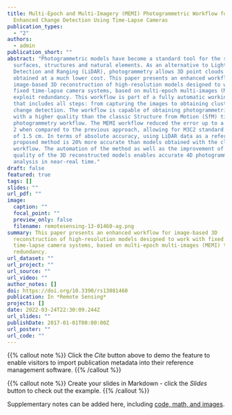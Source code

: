 ```yaml
---
title: Multi-Epoch and Multi-Imagery (MEMI) Photogrammetric Workflow for
  Enhanced Change Detection Using Time-Lapse Cameras
publication_types:
  - "2"
authors:
  - admin
publication_short: ""
abstract: "Photogrammetric models have become a standard tool for the study of
  surfaces, structures and natural elements. As an alternative to Light
  Detection and Ranging (LiDAR), photogrammetry allows 3D point clouds to be
  obtained at a much lower cost. This paper presents an enhanced workflow for
  image-based 3D reconstruction of high-resolution models designed to work with
  fixed time-lapse camera systems, based on multi-epoch multi-images (MEMI) to
  exploit redundancy. This workflow is part of a fully automatic working setup
  that includes all steps: from capturing the images to obtaining clusters from
  change detection. The workflow is capable of obtaining photogrammetric models
  with a higher quality than the classic Structure from Motion (SfM) time-lapse
  photogrammetry workflow. The MEMI workflow reduced the error up to a factor of
  2 when compared to the previous approach, allowing for M3C2 standard deviation
  of 1.5 cm. In terms of absolute accuracy, using LiDAR data as a reference, our
  proposed method is 20% more accurate than models obtained with the classic
  workflow. The automation of the method as well as the improvement of the
  quality of the 3D reconstructed models enables accurate 4D photogrammetric
  analysis in near-real time."
draft: false
featured: true
tags: []
slides: ""
url_pdf: ""
image:
  caption: ""
  focal_point: ""
  preview_only: false
  filename: remotesensing-13-01460-ag.png
summary: This paper presents an enhanced workflow for image-based 3D
  reconstruction of high-resolution models designed to work with fixed
  time-lapse camera systems, based on multi-epoch multi-images (MEMI) to exploit
  redundancy.
url_dataset: ""
url_project: ""
url_source: ""
url_video: ""
author_notes: []
doi: https://doi.org/10.3390/rs13081460
publication: In *Remote Sensing*
projects: []
date: 2022-03-24T22:30:09.244Z
url_slides: ""
publishDate: 2017-01-01T00:00:00Z
url_poster: ""
url_code: ""
---
```


{{% callout note %}}
Click the *Cite* button above to demo the feature to enable visitors to import publication metadata into their reference management software.
{{% /callout %}}

{{% callout note %}}
Create your slides in Markdown - click the *Slides* button to check out the example.
{{% /callout %}}

Supplementary notes can be added here, including [code, math, and images](https://wowchemy.com/docs/writing-markdown-latex/).
